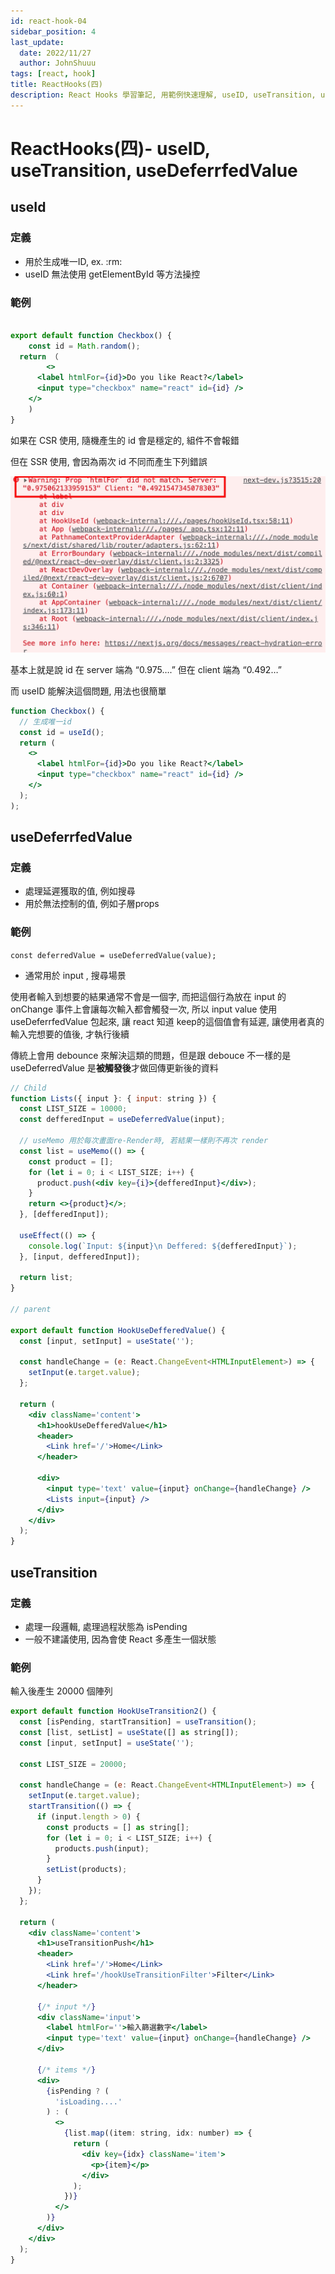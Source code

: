 ```yaml
---
id: react-hook-04
sidebar_position: 4
last_update:
  date: 2022/11/27
  author: JohnShuuu
tags: [react, hook]
title: ReactHooks(四) 
description: React Hooks 學習筆記, 用範例快速理解, useID, useTransition, useDeferrfedValue
---
```

# ReactHooks(四)- useID, useTransition, useDeferrfedValue
## useId

### 定義

- 用於生成唯一ID, ex. :rm:
- useID 無法使用 getElementById 等方法操控

### 範例

```jsx

export default function Checkbox() {
	const id = Math.random();
  return （
		<>
      <label htmlFor={id}>Do you like React?</label>
      <input type="checkbox" name="react" id={id} />
    </>
	)
}
```

如果在 CSR 使用, 隨機產生的 id 會是穩定的, 組件不會報錯

但在 SSR 使用, 會因為兩次 id 不同而產生下列錯誤

![localeDropdown](./image/05/01.jpg)

基本上就是說 id 在 server 端為 “0.975….” 但在 client 端為 “0.492…”

而 useID 能解決這個問題, 用法也很簡單

```jsx
function Checkbox() {
  // 生成唯一id
  const id = useId();
  return (
    <>
      <label htmlFor={id}>Do you like React?</label>
      <input type="checkbox" name="react" id={id} />
    </>
  );
);
```

## useDeferrfedValue

### 定義

- 處理延遲獲取的值, 例如搜尋
- 用於無法控制的值, 例如子層props

### 範例

`const deferredValue = useDeferredValue(value);`

- 通常用於 input , 搜尋場景

使用者輸入到想要的結果通常不會是一個字, 而把這個行為放在 input 的 onChange 事件上會讓每次輸入都會觸發一次, 所以 input value 使用 useDeferrfedValue 包起來,  讓 react 知道 keep的這個值會有延遲, 讓使用者真的輸入完想要的值後, 才執行後續

傳統上會用 debounce 來解決這類的問題，但是跟 debouce 不一樣的是 useDeferredValue 是**被觸發後**才做回傳更新後的資料

```jsx
// Child
function Lists({ input }: { input: string }) {
  const LIST_SIZE = 10000;
  const defferedInput = useDeferredValue(input);

  // useMemo 用於每次畫面re-Render時, 若結果一樣則不再次 render
  const list = useMemo(() => {
    const product = [];
    for (let i = 0; i < LIST_SIZE; i++) {
      product.push(<div key={i}>{defferedInput}</div>);
    }
    return <>{product}</>;
  }, [defferedInput]);

  useEffect(() => {
    console.log(`Input: ${input}\n Deffered: ${defferedInput}`);
  }, [input, defferedInput]);

  return list;
}

// parent

export default function HookUseDefferedValue() {
  const [input, setInput] = useState('');

  const handleChange = (e: React.ChangeEvent<HTMLInputElement>) => {
    setInput(e.target.value);
  };

  return (
    <div className='content'>
      <h1>hookUseDefferedValue</h1>
      <header>
        <Link href='/'>Home</Link>
      </header>

      <div>
        <input type='text' value={input} onChange={handleChange} />
        <Lists input={input} />
      </div>
    </div>
  );
}
```

## useTransition

### 定義

- 處理一段邏輯, 處理過程狀態為 isPending
- 一般不建議使用, 因為會使 React 多產生一個狀態

### 範例

輸入後產生 20000 個陣列

```jsx
export default function HookUseTransition2() {
  const [isPending, startTransition] = useTransition();
  const [list, setList] = useState([] as string[]);
  const [input, setInput] = useState('');

  const LIST_SIZE = 20000;

  const handleChange = (e: React.ChangeEvent<HTMLInputElement>) => {
    setInput(e.target.value);
    startTransition(() => {
      if (input.length > 0) {
        const products = [] as string[];
        for (let i = 0; i < LIST_SIZE; i++) {
          products.push(input);
        }
        setList(products);
      }
    });
  };

  return (
    <div className='content'>
      <h1>useTransitionPush</h1>
      <header>
        <Link href='/'>Home</Link>
        <Link href='/hookUseTransitionFilter'>Filter</Link>
      </header>

      {/* input */}
      <div className='input'>
        <label htmlFor=''>輸入篩選數字</label>
        <input type='text' value={input} onChange={handleChange} />
      </div>

      {/* items */}
      <div>
        {isPending ? (
          'isLoading....'
        ) : (
          <>
            {list.map((item: string, idx: number) => {
              return (
                <div key={idx} className='item'>
                  <p>{item}</p>
                </div>
              );
            })}
          </>
        )}
      </div>
    </div>
  );
}
```